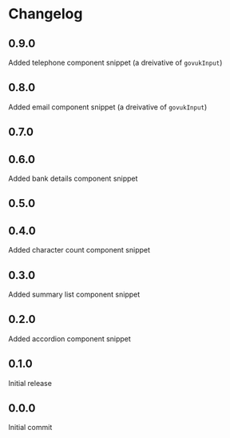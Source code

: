 # Changelog

## 0.9.0

Added telephone component snippet (a dreivative of `govukInput`)

## 0.8.0

Added email component snippet (a dreivative of `govukInput`)

## 0.7.0

## 0.6.0

Added bank details component snippet

## 0.5.0

## 0.4.0

Added character count component snippet

## 0.3.0

Added summary list component snippet

## 0.2.0

Added accordion component snippet

## 0.1.0

Initial release

## 0.0.0

Initial commit
